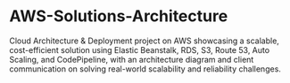 # AWS-Solutions-Architecture
Cloud Architecture &amp; Deployment project on AWS showcasing a scalable, cost-efficient solution using Elastic Beanstalk, RDS, S3, Route 53, Auto Scaling, and CodePipeline, with an architecture diagram and client communication on solving real-world scalability and reliability challenges.

